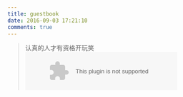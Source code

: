 ```yaml
---
title: guestbook
date: 2016-09-03 17:21:10
comments: true
---
```

<blockquote class="blockquote-center">
    认真的人才有资格开玩笑
    <!-- <embed src="https://music.163.com/style/swf/widget.swf?sid=413831749&type=2&auto=0&width=320&height=66" title="绅士(Cover 薛之谦)-宇西" width="340" height="86"  allowNetworking="all" oncontextmenu="return false"></embed> -->
    <!-- <embed src="https://music.163.com/style/swf/widget.swf?sid=27955653&type=2&auto=0&width=320&height=66" title="你还要我怎样-薛之谦" width="340" height="86"  allowNetworking="all" oncontextmenu="return false"></embed> -->
    <!-- <embed src="https://music.163.com/style/swf/widget.swf?sid=26672926&type=2&auto=0&width=320&height=66" title="Nothing To Fear - Dexter Britain" width="340" height="86"  allowNetworking="all" oncontextmenu="return false"></embed> -->
    <embed src="//music.163.com/style/swf/widget.swf?sid=34183386&type=2&auto=0&width=320&height=66" title="Tell me - Noicybino" width="340" height="86"  allowNetworking="all" oncontextmenu="return false"></embed>
</blockquote>
<br/>